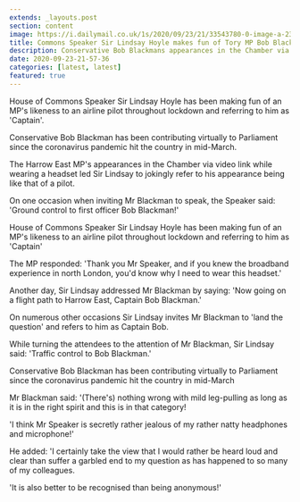 ```yaml
---
extends: _layouts.post
section: content
image: https://i.dailymail.co.uk/1s/2020/09/23/21/33543780-0-image-a-23_1600893748158.jpg 
title: Commons Speaker Sir Lindsay Hoyle makes fun of Tory MP Bob Blackman and his pilot-like headset 
description: Conservative Bob Blackmans appearances in the Chamber via video link while wearing a headset led Sir Lindsay to jokingly refer to his appearance being like that of a pilot. 
date: 2020-09-23-21-57-36 
categories: [latest, latest] 
featured: true 
--- 
```

House of Commons Speaker Sir Lindsay Hoyle has been making fun of an MP's likeness to an airline pilot throughout lockdown and referring to him as 'Captain'. 

Conservative Bob Blackman has been contributing virtually to Parliament since the coronavirus pandemic hit the country in mid-March.

The Harrow East MP's appearances in the Chamber via video link while wearing a headset led Sir Lindsay to jokingly refer to his appearance being like that of a pilot.

On one occasion when inviting Mr Blackman to speak, the Speaker said: 'Ground control to first officer Bob Blackman!'

House of Commons Speaker Sir Lindsay Hoyle has been making fun of an MP's likeness to an airline pilot throughout lockdown and referring to him as 'Captain'

The MP responded: 'Thank you Mr Speaker, and if you knew the broadband experience in north London, you'd know why I need to wear this headset.'

Another day, Sir Lindsay addressed Mr Blackman by saying: 'Now going on a flight path to Harrow East, Captain Bob Blackman.'

On numerous other occasions Sir Lindsay invites Mr Blackman to 'land the question' and refers to him as Captain Bob. 

While turning the attendees to the attention of Mr Blackman, Sir Lindsay said: 'Traffic control to Bob Blackman.'   

Conservative Bob Blackman has been contributing virtually to Parliament since the coronavirus pandemic hit the country in mid-March

Mr Blackman said: '(There's) nothing wrong with mild leg-pulling as long as it is in the right spirit and this is in that category!

'I think Mr Speaker is secretly rather jealous of my rather natty headphones and microphone!'

He added: 'I certainly take the view that I would rather be heard loud and clear than suffer a garbled end to my question as has happened to so many of my colleagues.

'It is also better to be recognised than being anonymous!'


